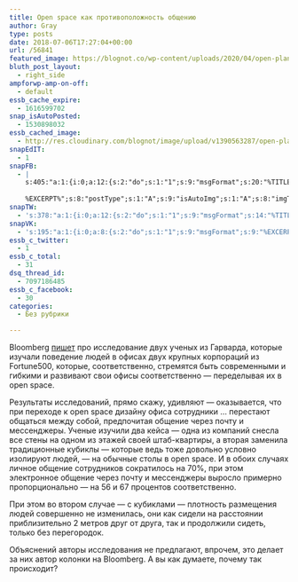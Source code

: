 ```yaml
---
title: Open space как противоположность общению
author: Gray
type: posts
date: 2018-07-06T17:27:04+00:00
url: /56841
featured_image: https://blognot.co/wp-content/uploads/2020/04/open-plan_y190gy.jpg
bluth_post_layout:
  - right_side
ampforwp-amp-on-off:
  - default
essb_cache_expire:
  - 1616599702
snap_isAutoPosted:
  - 1530898032
essb_cached_image:
  - http://res.cloudinary.com/blognot/image/upload/v1390563287/open-plan_y190gy.jpg
snapEdIT:
  - 1
snapFB:
  - |
    s:405:"a:1:{i:0;a:12:{s:2:"do";s:1:"1";s:9:"msgFormat";s:20:"%TITLE%
    
    %EXCERPT%";s:8:"postType";s:1:"A";s:9:"isAutoImg";s:1:"A";s:8:"imgToUse";s:0:"";s:9:"isAutoURL";s:1:"A";s:8:"urlToUse";s:0:"";s:4:"doFB";i:0;s:8:"isPosted";s:1:"1";s:4:"pgID";s:32:"133222213376133_1989529077745428";s:7:"postURL";s:62:"http://www.facebook.com/133222213376133/posts/1989529077745428";s:5:"pDate";s:19:"2018-07-06 17:27:12";}}";
snapTW:
  - 's:378:"a:1:{i:0;a:12:{s:2:"do";s:1:"1";s:9:"msgFormat";s:14:"%TITLE%  %URL%";s:8:"attchImg";s:1:"1";s:9:"isAutoImg";s:1:"A";s:8:"imgToUse";s:0:"";s:9:"isAutoURL";s:1:"A";s:8:"urlToUse";s:0:"";s:4:"doTW";i:0;s:8:"isPosted";s:1:"1";s:4:"pgID";s:19:"1015286050607034376";s:7:"postURL";s:54:"https://twitter.com/gray_ru/status/1015286050607034376";s:5:"pDate";s:19:"2018-07-06 17:27:12";}}";'
snapVK:
  - 's:195:"a:1:{i:0;a:8:{s:2:"do";s:1:"1";s:9:"msgFormat";s:9:"%EXCERPT%";s:8:"postType";s:1:"I";s:9:"isAutoImg";s:1:"A";s:8:"imgToUse";s:0:"";s:9:"isAutoURL";s:1:"A";s:8:"urlToUse";s:0:"";s:4:"doVK";i:0;}}";'
essb_c_twitter:
  - 1
essb_c_total:
  - 31
dsq_thread_id:
  - 7097186485
essb_c_facebook:
  - 30
categories:
  - Без рубрики

---
```








Bloomberg [пишет][1] про исследование двух ученых из Гарварда, которые изучали поведение людей в офисах двух крупных корпораций из Fortune500, которые, соответственно, стремятся быть современными и гибкими и развивают свои офисы соответственно — переделывая их в open space.

Результаты исследований, прямо скажу, удивляют — оказывается, что при переходе к open space дизайну офиса сотрудники … перестают общаться между собой, предпочитая общение через почту и мессенджеры. Ученые изучили два кейса — одна из компаний снесла все стены на одном из этажей своей штаб-квартиры, а вторая заменила традиционные кубиклы — которые ведь тоже довольно условно изолируют людей, — на обычные столы в open space. И в обоих случаях личное общение сотрудников сократилось на 70%, при этом электронное общение через почту и мессенджеры выросло примерно пропорционально — на 56 и 67 процентов соответственно.

При этом во втором случае — с кубиклами — плотность размещения людей совершенно не изменилась, они как сидели на расстоянии приблизительно 2 метров друг от друга, так и продолжили сидеть, только без перегородок. 

Объяснений авторы исследования не предлагают, впрочем, это делает за них автор колонки на Bloomberg. А вы как думаете, почему так происходит?

 [1]: https://www.bloomberg.com/view/articles/2018-07-04/open-plan-offices-are-making-us-less-social